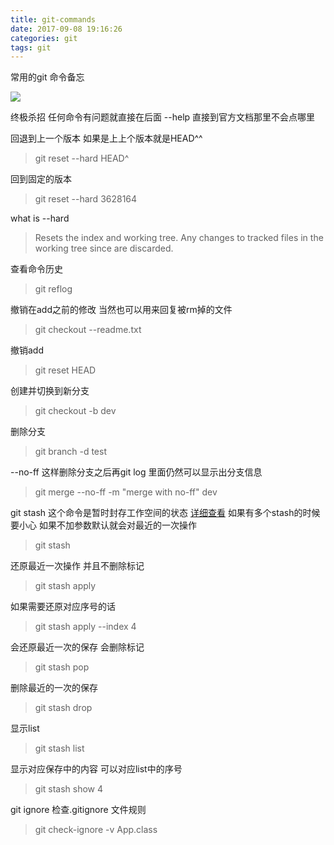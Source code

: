 ```yaml
---
title: git-commands
date: 2017-09-08 19:16:26
categories: git
tags: git
---
```

常用的git 命令备忘
<!--more-->
![](http://ou7k0sem6.bkt.clouddn.com/gitcheatsheet.png)

终极杀招
任何命令有问题就直接在后面 --help 直接到官方文档那里不会点哪里

回退到上一个版本 如果是上上个版本就是HEAD^^
> git reset --hard HEAD^

回到固定的版本
> git reset --hard 3628164

what is --hard
> Resets the index and working tree. Any changes to tracked files in the working tree since <commit> are discarded.

查看命令历史
> git reflog

撤销在add之前的修改 当然也可以用来回复被rm掉的文件
> git checkout --readme.txt

撤销add
> git reset HEAD <file>

创建并切换到新分支
> git checkout -b dev

删除分支
> git branch -d test

--no-ff 这样删除分支之后再git log 里面仍然可以显示出分支信息
> git merge --no-ff -m "merge with no-ff" dev

git stash
这个命令是暂时封存工作空间的状态 [详细查看](https://www.liaoxuefeng.com/wiki/0013739516305929606dd18361248578c67b8067c8c017b000/00137602359178794d966923e5c4134bc8bf98dfb03aea3000)
如果有多个stash的时候要小心 如果不加参数默认就会对最近的一次操作
> git stash

还原最近一次操作 并且不删除标记
> git stash apply

如果需要还原对应序号的话
> git stash apply --index 4

会还原最近一次的保存 会删除标记
> git stash pop

删除最近的一次的保存
> git stash drop

显示list
> git stash list

显示对应保存中的内容 可以对应list中的序号
> git stash show 4

git ignore
检查.gitignore 文件规则
> git check-ignore -v App.class
